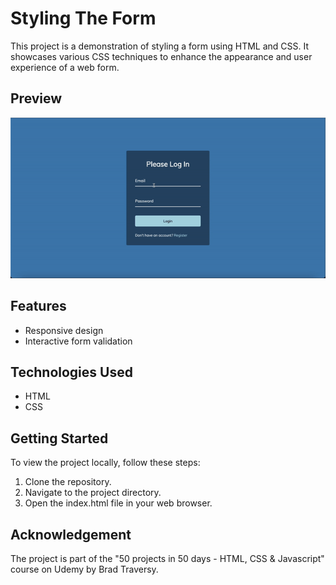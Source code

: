# Styling The Form
This project is a demonstration of styling a form using HTML and CSS. It showcases various CSS techniques to enhance the appearance and user experience of a web form.

## Preview

![Alt Text](img/styling_the_form.gif)

## Features

- Responsive design
- Interactive form validation

## Technologies Used

- HTML
- CSS

## Getting Started

To view the project locally, follow these steps:

1. Clone the repository.
2. Navigate to the project directory.
3. Open the index.html file in your web browser.

## Acknowledgement

The project is part of the "50 projects in 50 days - HTML, CSS & Javascript" course on Udemy by Brad Traversy.
